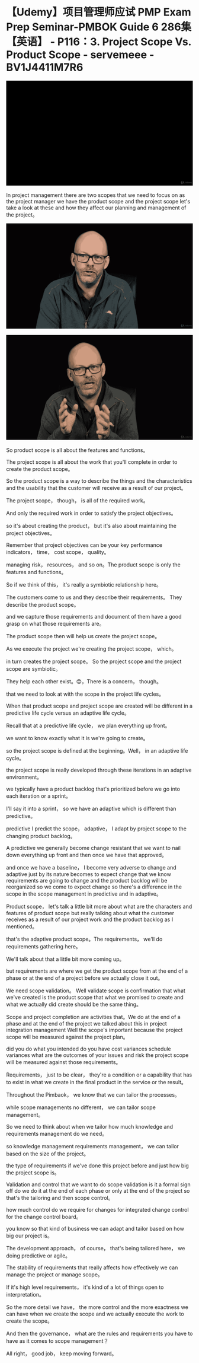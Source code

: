 # 【Udemy】项目管理师应试 PMP Exam Prep Seminar-PMBOK Guide 6  286集【英语】 - P116：3. Project Scope Vs. Product Scope - servemeee - BV1J4411M7R6

![](img/6d2f5484c9d8d1cbad7ccd4190d2755a_0.png)

In project management there are two scopes that we need to focus on as the project manager we have the product scope and the project scope let's take a look at these and how they affect our planning and management of the project。



![](img/6d2f5484c9d8d1cbad7ccd4190d2755a_2.png)

![](img/6d2f5484c9d8d1cbad7ccd4190d2755a_3.png)

So product scope is all about the features and functions。

 The project scope is all about the work that you'll complete in order to create the product scope。

So the product scope is a way to describe the things and the characteristics and the usability that the customer will receive as a result of our project。

The project scope， though， is all of the required work。

And only the required work in order to satisfy the project objectives。

 so it's about creating the product， but it's also about maintaining the project objectives。

Remember that project objectives can be your key performance indicators， time， cost scope， quality。

 managing risk， resources， and so on。The product scope is only the features and functions。

So if we think of this， it's really a symbiotic relationship here。

 The customers come to us and they describe their requirements。 They describe the product scope。

 and we capture those requirements and document of them have a good grasp on what those requirements are。

 The product scope then will help us create the project scope。

 As we execute the project we're creating the project scope， which。

 in turn creates the project scope。 So the project scope and the project scope are symbiotic。

 They help each other exist。😊，There is a concern， though。

 that we need to look at with the scope in the project life cycles。

When that product scope and project scope are created will be different in a predictive life cycle versus an adaptive life cycle。

Recall that at a predictive life cycle， we plan everything up front。

 we want to know exactly what it is we're going to create。

 so the project scope is defined at the beginning。Well， in an adaptive life cycle。

 the project scope is really developed through these iterations in an adaptive environment。

 we typically have a product backlog that's prioritized before we go into each iteration or a sprint。

 I'll say it into a sprint， so we have an adaptive which is different than predictive。

 predictive I predict the scope， adaptive， I adapt by project scope to the changing product backlog。

A predictive we generally become change resistant that we want to nail down everything up front and then once we have that approved。

 and once we have a baseline， I become very adverse to change and adaptive just by its nature becomes to expect change that we know requirements are going to change and the product backlog will be reorganized so we come to expect change so there's a difference in the scope in the scope management in predictive and in adaptive。

Product scope， let's talk a little bit more about what are the characters and features of product scope but really talking about what the customer receives as a result of our project work and the product backlog as I mentioned。

 that's the adaptive product scope。The requirements， we'll do requirements gathering here。

 We'll talk about that a little bit more coming up。

 but requirements are where we get the product scope from at the end of a phase or at the end of a project before we actually close it out。

 We need scope validation。 Well validate scope is confirmation that what we've created is the product scope that what we promised to create and what we actually did create should be the same thing。

Scope and project completion are activities that。We do at the end of a phase and at the end of the project we talked about this in project integration management Well the scope's important because the project scope will be measured against the project plan。

 did you do what you intended do you have cost variances schedule variances what are the outcomes of your issues and risk the project scope will be measured against those requirements。

Requirements， just to be clear， they're a condition or a capability that has to exist in what we create in the final product in the service or the result。

Throughout the Pimbaok， we know that we can tailor the processes。

 while scope managements no different， we can tailor scope management。

So we need to think about when we tailor how much knowledge and requirements management do we need。

 so knowledge management requirements management， we can tailor based on the size of the project。

 the type of requirements if we've done this project before and just how big the project scope is。

Validation and control that we want to do scope validation is it a formal sign off do we do it at the end of each phase or only at the end of the project so that's the tailoring and then scope control。

 how much control do we require for changes for integrated change control for the change control board。

 you know so that kind of business we can adapt and tailor based on how big our project is。

The development approach， of course， that's being tailored here， we doing predictive or agile。

The stability of requirements that really affects how effectively we can manage the project or manage scope。

 If it's high level requirements， it's kind of a lot of things open to interpretation。

 So the more detail we have， the more control and the more exactness we can have when we create the scope and we actually execute the work to create the scope。

And then the governance， what are the rules and requirements you have to have as it comes to scope management？

All right， good job， keep moving forward。